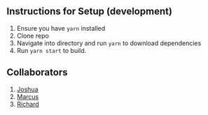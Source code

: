 ## Instructions for Setup (development)

1. Ensure you have `yarn` installed
2. Clone repo
3. Navigate into directory and run `yarn` to download dependencies
4. Run `yarn start` to build.

## Collaborators

1. [Joshua](https://github.com/tanjoshua)
2. [Marcus](https://github.com/marctan2705)
3. [Richard](https://github.com/R-chard)
